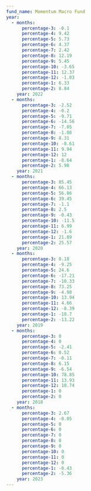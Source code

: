 ```yaml
---
fund_name: Momentum Macro Fund
year:
  - months:
      percentage-3: -0.1
      percentage-4: 9.42
      percentage-5: 5.73
      percentage-6: 4.37
      percentage-7: 2.42
      percentage-8: 12.19
      percentage-9: 5.45
      percentage-10: -3.65
      percentage-11: 12.37
      percentage-12: -1.03
      percentage-1: 6.33
      percentage-2: 8.84
    year: 2022
  - months:
      percentage-3: -2.52
      percentage-4: -0.2
      percentage-5: -9.71
      percentage-6: -14.56
      percentage-7: -7.05
      percentage-8: -1.08
      percentage-9: 8.31
      percentage-10: -8.61
      percentage-11: 9.94
      percentage-12: 12
      percentage-1: -8.64
      percentage-2: 5.98
    year: 2021
  - months:
      percentage-3: 85.45
      percentage-4: 66.13
      percentage-5: 56.86
      percentage-6: 39.45
      percentage-7: -1.1
      percentage-8: 2.5
      percentage-9: -0.43
      percentage-10: -11.5
      percentage-11: 6.99
      percentage-12: -1.6
      percentage-1: 21.89
      percentage-2: 25.57
    year: 2020
  - months:
      percentage-3: 0.18
      percentage-4: -9.25
      percentage-5: 24.6
      percentage-6: -17.21
      percentage-7: -10.33
      percentage-8: 73.25
      percentage-9: -4.98
      percentage-10: 13.94
      percentage-11: 4.66
      percentage-12: -8.39
      percentage-1: -18.7
      percentage-2: -13.22
    year: 2019
  - months:
      percentage-3: 0
      percentage-4: 0
      percentage-5: -2.41
      percentage-6: 0.52
      percentage-7: -0.11
      percentage-8: 6.15
      percentage-9: -6.54
      percentage-10: 78.85
      percentage-11: 13.93
      percentage-12: 10.74
      percentage-1: 0
      percentage-2: 0
    year: 2018
  - months:
      percentage-3: 2.67
      percentage-4: -0.05
      percentage-5: 0
      percentage-6: 0
      percentage-7: 0
      percentage-8: 0
      percentage-9: 0
      percentage-10: 0
      percentage-11: 0
      percentage-12: 0
      percentage-1: -0.43
      percentage-2: -5.36
    year: 2023
---
```

